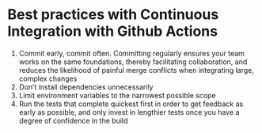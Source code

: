 # Best practices with Continuous Integration with Github Actions
1. Commit early, commit often. Committing regularly ensures your team works on the same foundations, thereby facilitating collaboration, 
and reduces the likelihood of painful merge conflicts when integrating large, complex changes
2. Don’t install dependencies unnecessarily
3. Limit environment variables to the narrowest possible scope
4. Run the tests that complete quickest first in order to get feedback as early as possible, and only invest in lengthier tests once you have 
a degree of confidence in the build
